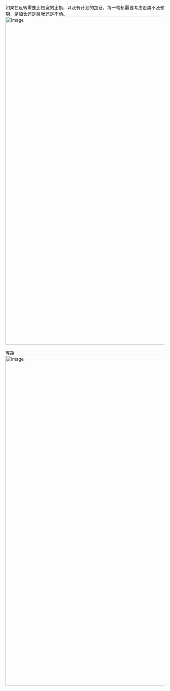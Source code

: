 如果在反转需要比较宽的止损，以及有计划的加仓，每一笔都需要考虑走势不及预期，是加仓还是离场还是不动。
<img width="2692" height="1038" alt="image" src="https://github.com/user-attachments/assets/303ee1bd-1469-49c0-92fc-6ca2faa91973" />

等距
<img width="2668" height="1044" alt="image" src="https://github.com/user-attachments/assets/29ed9b85-1141-46f6-b72e-64b49b869912" />
